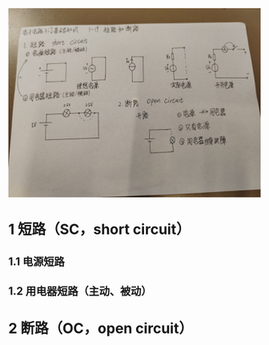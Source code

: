 

<img src="asset/1-19-1.jpg" height-400/>

# 1 短路（SC，short circuit）
## 1.1 电源短路

## 1.2 用电器短路（主动、被动）

# 2 断路（OC，open circuit）



